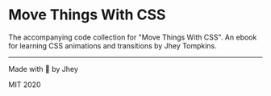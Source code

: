 # Move Things With CSS

The accompanying code collection for "Move Things With CSS". An ebook for learning CSS animations and transitions by Jhey Tompkins.

---

Made with :bear: by Jhey

MIT 2020
